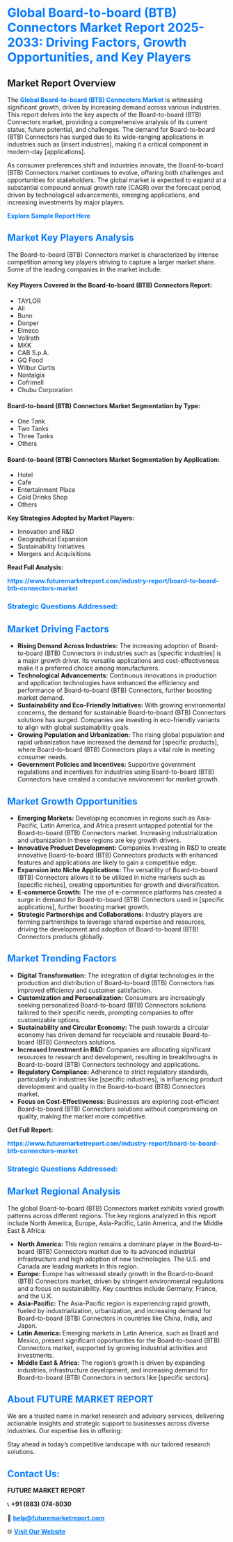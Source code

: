 <h1 style="color: #007BFF;">Global Board-to-board (BTB) Connectors Market Report 2025-2033: Driving Factors, Growth Opportunities, and Key Players</h1>

<section id="overview">
<h2>Market Report Overview</h2>
<p>The <a href="https://www.futuremarketreport.com/industry-report/board-to-board-btb-connectors-market" style="color: #007BFF; text-decoration: none;"><strong>Global Board-to-board (BTB) Connectors Market</strong></a> is witnessing significant growth, driven by increasing demand across various industries. This report delves into the key aspects of the Board-to-board (BTB) Connectors market, providing a comprehensive analysis of its current status, future potential, and challenges. The demand for Board-to-board (BTB) Connectors has surged due to its wide-ranging applications in industries such as [insert industries], making it a critical component in modern-day [applications].</p>
<p>As consumer preferences shift and industries innovate, the Board-to-board (BTB) Connectors market continues to evolve, offering both challenges and opportunities for stakeholders. The global market is expected to expand at a substantial compound annual growth rate (CAGR) over the forecast period, driven by technological advancements, emerging applications, and increasing investments by major players.</p>
</section>

<section id="overview">
<p><a href="https://www.futuremarketreport.com/request-sample/reportId=37854" style="color: #007BFF; text-decoration: none;"><strong>Explore Sample Report Here</strong></a></p>
</section>

<section id="key-players">
<h2 style="color: #007BFF;">Market Key Players Analysis</h2>
<p>The Board-to-board (BTB) Connectors market is characterized by intense competition among key players striving to capture a larger market share. Some of the leading companies in the market include:</p>
<h4>Key Players Covered in the Board-to-board (BTB) Connectors Report:</h4>
<ul><li>TAYLOR</li><li>Ali</li><li>Bunn</li><li>Donper</li><li>Elmeco</li><li>Vollrath</li><li>MKK</li><li>CAB S.p.A.</li><li>GQ Food</li><li>Wilbur Curtis</li><li>Nostalgia</li><li>Cofrimell</li><li>Chubu Corporation</li></ul>
<h4>Board-to-board (BTB) Connectors Market Segmentation by Type:</h4>
<ul><li>One Tank</li><li>Two Tanks</li><li>Three Tanks</li><li>Others</li></ul>

<h4>Board-to-board (BTB) Connectors Market Segmentation by Application:</h4>
<ul><li>Hotel</li><li>Cafe</li><li>Entertainment Place</li><li>Cold Drinks Shop</li><li>Others</li></ul>
<p><strong>Key Strategies Adopted by Market Players:</strong></p>
<ul>
<li>Innovation and R&D</li>
<li>Geographical Expansion</li>
<li>Sustainability Initiatives</li>
<li>Mergers and Acquisitions</li>
</ul>
</section>

<section>
<p><strong>Read Full Analysis: </strong></p><a href="https://www.futuremarketreport.com/industry-report/board-to-board-btb-connectors-market" style="color: #007BFF; text-decoration: none;"><strong>https://www.futuremarketreport.com/industry-report/board-to-board-btb-connectors-market</strong></a>
<h3 style="color: #007BFF;">Strategic Questions Addressed:</h3>
</section>

<section id="driving-factors">
<h2 style="color: #007BFF;">Market Driving Factors</h2>
<ul>
<li><strong>Rising Demand Across Industries:</strong> The increasing adoption of Board-to-board (BTB) Connectors in industries such as [specific industries] is a major growth driver. Its versatile applications and cost-effectiveness make it a preferred choice among manufacturers.</li>
<li><strong>Technological Advancements:</strong> Continuous innovations in production and application technologies have enhanced the efficiency and performance of Board-to-board (BTB) Connectors, further boosting market demand.</li>
<li><strong>Sustainability and Eco-Friendly Initiatives:</strong> With growing environmental concerns, the demand for sustainable Board-to-board (BTB) Connectors solutions has surged. Companies are investing in eco-friendly variants to align with global sustainability goals.</li>
<li><strong>Growing Population and Urbanization:</strong> The rising global population and rapid urbanization have increased the demand for [specific products], where Board-to-board (BTB) Connectors plays a vital role in meeting consumer needs.</li>
<li><strong>Government Policies and Incentives:</strong> Supportive government regulations and incentives for industries using Board-to-board (BTB) Connectors have created a conducive environment for market growth.</li>
</ul>
</section>

<section id="growth-opportunities">
<h2 style="color: #007BFF;">Market Growth Opportunities</h2>
<ul>
<li><strong>Emerging Markets:</strong> Developing economies in regions such as Asia-Pacific, Latin America, and Africa present untapped potential for the Board-to-board (BTB) Connectors market. Increasing industrialization and urbanization in these regions are key growth drivers.</li>
<li><strong>Innovative Product Development:</strong> Companies investing in R&D to create innovative Board-to-board (BTB) Connectors products with enhanced features and applications are likely to gain a competitive edge.</li>
<li><strong>Expansion into Niche Applications:</strong> The versatility of Board-to-board (BTB) Connectors allows it to be utilized in niche markets such as [specific niches], creating opportunities for growth and diversification.</li>
<li><strong>E-commerce Growth:</strong> The rise of e-commerce platforms has created a surge in demand for Board-to-board (BTB) Connectors used in [specific applications], further boosting market growth.</li>
<li><strong>Strategic Partnerships and Collaborations:</strong> Industry players are forming partnerships to leverage shared expertise and resources, driving the development and adoption of Board-to-board (BTB) Connectors products globally.</li>
</ul>
</section>

<section id="trending-factors">
<h2 style="color: #007BFF;">Market Trending Factors</h2>
<ul>
<li><strong>Digital Transformation:</strong> The integration of digital technologies in the production and distribution of Board-to-board (BTB) Connectors has improved efficiency and customer satisfaction.</li>
<li><strong>Customization and Personalization:</strong> Consumers are increasingly seeking personalized Board-to-board (BTB) Connectors solutions tailored to their specific needs, prompting companies to offer customizable options.</li>
<li><strong>Sustainability and Circular Economy:</strong> The push towards a circular economy has driven demand for recyclable and reusable Board-to-board (BTB) Connectors solutions.</li>
<li><strong>Increased Investment in R&D:</strong> Companies are allocating significant resources to research and development, resulting in breakthroughs in Board-to-board (BTB) Connectors technology and applications.</li>
<li><strong>Regulatory Compliance:</strong> Adherence to strict regulatory standards, particularly in industries like [specific industries], is influencing product development and quality in the Board-to-board (BTB) Connectors market.</li>
<li><strong>Focus on Cost-Effectiveness:</strong> Businesses are exploring cost-efficient Board-to-board (BTB) Connectors solutions without compromising on quality, making the market more competitive.</li>
</ul>
</section>

<section>
<p><strong>Get Full Report: </strong></p><a href="https://www.futuremarketreport.com/industry-report/board-to-board-btb-connectors-market" style="color: #007BFF; text-decoration: none;"><strong>https://www.futuremarketreport.com/industry-report/board-to-board-btb-connectors-market</strong></a>
<h3 style="color: #007BFF;">Strategic Questions Addressed:</h3>
</section>


<section id="regional-analysis">
<h2 style="color: #007BFF;">Market Regional Analysis</h2>
<p>The global Board-to-board (BTB) Connectors market exhibits varied growth patterns across different regions. The key regions analyzed in this report include North America, Europe, Asia-Pacific, Latin America, and the Middle East & Africa:</p>
<ul>
<li><strong>North America:</strong> This region remains a dominant player in the Board-to-board (BTB) Connectors market due to its advanced industrial infrastructure and high adoption of new technologies. The U.S. and Canada are leading markets in this region.</li>
<li><strong>Europe:</strong> Europe has witnessed steady growth in the Board-to-board (BTB) Connectors market, driven by stringent environmental regulations and a focus on sustainability. Key countries include Germany, France, and the U.K.</li>
<li><strong>Asia-Pacific:</strong> The Asia-Pacific region is experiencing rapid growth, fueled by industrialization, urbanization, and increasing demand for Board-to-board (BTB) Connectors in countries like China, India, and Japan.</li>
<li><strong>Latin America:</strong> Emerging markets in Latin America, such as Brazil and Mexico, present significant opportunities for the Board-to-board (BTB) Connectors market, supported by growing industrial activities and investments.</li>
<li><strong>Middle East & Africa:</strong> The region’s growth is driven by expanding industries, infrastructure development, and increasing demand for Board-to-board (BTB) Connectors in sectors like [specific sectors].</li>
</ul>
</section>

<footer>
<h2 style="color: #007BFF;">About FUTURE MARKET REPORT</h2>
<p>We are a trusted name in market research and advisory services, delivering actionable insights and strategic support to businesses across diverse industries. Our expertise lies in offering:</p>

<p>Stay ahead in today’s competitive landscape with our tailored research solutions.</p>

<h2 style="color: #007BFF;">Contact Us:</h2>
<p><strong>FUTURE MARKET REPORT</strong></p>
<p>📞 <strong>+91 (883) 074-8030</strong></p>
<p>📧 <strong><a href="mailto:help@futuremarketreport.com" style="color: #007BFF;">help@futuremarketreport.com</a></strong></p>
<p>🌐 <strong><a href="https://www.futuremarketreport.com/" style="color: #007BFF;">Visit Our Website</a></strong></p>
</footer>